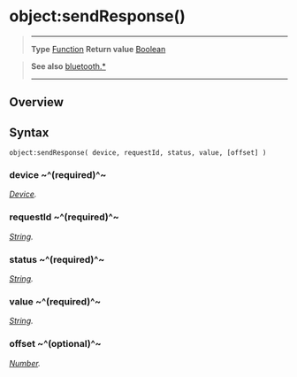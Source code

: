 # object:sendResponse()

> --------------------- ------------------------------------------------------------------------------------------
> __Type__              [Function](https://docs.coronalabs.com/api/type/Function.html)
> __Return value__      [Boolean](https://docs.coronalabs.com/api/type/Boolean.html)


> __See also__          [bluetooth.*](/plugin/bluetooth/)
> --------------------- ------------------------------------------------------------------------------------------

## Overview

## Syntax

	object:sendResponse( device, requestId, status, value, [offset] )

### device ~^(required)^~
_[Device](/plugin/bluetooth/type/Device/)._

### requestId ~^(required)^~
_[String](https://docs.coronalabs.com/api/type/String.html)._

### status ~^(required)^~
_[String](https://docs.coronalabs.com/api/type/String.html)._

### value ~^(required)^~
_[String](https://docs.coronalabs.com/api/type/String.html)._

### offset ~^(optional)^~
_[Number](https://docs.coronalabs.com/api/type/Number.html)._